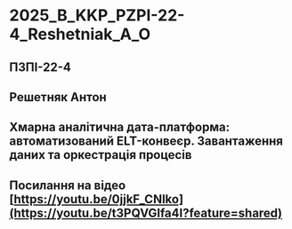 # 2025_B_KKP_PZPI-22-4_Reshetniak_A_O

## ПЗПІ-22-4  
## Решетняк Антон
## Хмарна аналітична дата-платформа: автоматизований ELT-конвеєр. Завантаження даних та оркестрація процесів
## Посилання на відео [https://youtu.be/0jjkF_CNlko](https://youtu.be/t3PQVGIfa4I?feature=shared)

